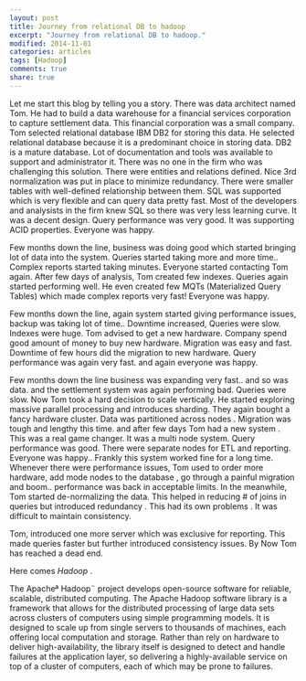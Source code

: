 ```yaml
---
layout: post
title: Journey from relational DB to hadoop
excerpt: "Journey from relational DB to hadoop."
modified: 2014-11-01
categories: articles
tags: [Hadoop]
comments: true
share: true
---
```


Let me start this blog by telling you a story. There was data architect named Tom.
He had to build a data warehouse for a financial services corporation to capture settlement data. This financial corporation was a small company. Tom selected relational database IBM DB2 for storing this data. He selected relational database because it is a predominant choice in storing data. DB2 is a mature database. Lot of documentation and tools was available to support and administrator it. There was no one in the firm who was challenging this solution. There were entities and relations defined. Nice 3rd normalization was put in place to minimize redundancy. There were smaller tables with well-defined relationship between them.
SQL was supported which is very flexible and can query data pretty fast. Most of the developers and analysists in the firm knew SQL so there was very less learning curve.
 It was a decent design. Query performance was very good. It was supporting ACID properties. Everyone was happy.

Few months down the line, business was doing good which started bringing lot of data into the system. Queries started taking more and more time.. Complex reports started taking minutes. Everyone started contacting Tom again. After few days of analysis, Tom created few indexes. Queries again started performing well. He even created few MQTs (Materialized Query Tables) which made complex reports very fast! Everyone was happy.

Few months down the line, again system started giving performance issues, backup was taking lot of time.. Downtime increased, Queries were slow. Indexes were huge.
Tom advised to get a new hardware. Company spend good amount of money to buy new hardware. Migration was easy and fast. Downtime of few hours did the migration to new hardware. Query performance was again very fast. and again everyone was happy.

Few months down the line business was expanding very fast.. and so was data. and the settlement system was again performing bad. Queries were slow. Now Tom took a hard decision to scale vertically. He started exploring massive parallel processing and introduces sharding. They again bought a fancy hardware cluster. Data was partitioned across nodes . Migration was tough and lengthy this time. and after few days Tom had a new system . This was a real game changer. It was a multi node system. Query performance was good. There were separate nodes for ETL and reporting. Everyone was happy.. Frankly this system worked fine for a long time. Whenever there were performance issues, Tom used to order more hardware, add mode nodes to the database , go through a painful migration and boom.. performance was back in acceptable limits.
In the meanwhile, Tom started de-normalizing the data. This helped in reducing # of joins in queries but introduced redundancy . This had its own problems . It was difficult to maintain consistency.

Tom, introduced one more server which was exclusive for reporting. This made queries faster but further introduced consistency issues.
By Now Tom has reached a dead end.

Here comes *Hadoop* .

The Apacheª Hadoop¨ project develops open-source software for reliable, scalable, distributed computing.
The Apache Hadoop software library is a framework that allows for the distributed processing of large data sets across clusters of computers using simple programming models. It is designed to scale up from single servers to thousands of machines, each offering local computation and storage. Rather than rely on hardware to deliver high-availability, the library itself is designed to detect and handle failures at the application layer, so delivering a highly-available service on top of a cluster of computers, each of which may be prone to failures.

